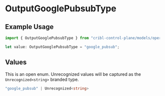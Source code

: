 # OutputGooglePubsubType

## Example Usage

```typescript
import { OutputGooglePubsubType } from "cribl-control-plane/models/operations";

let value: OutputGooglePubsubType = "google_pubsub";
```

## Values

This is an open enum. Unrecognized values will be captured as the `Unrecognized<string>` branded type.

```typescript
"google_pubsub" | Unrecognized<string>
```